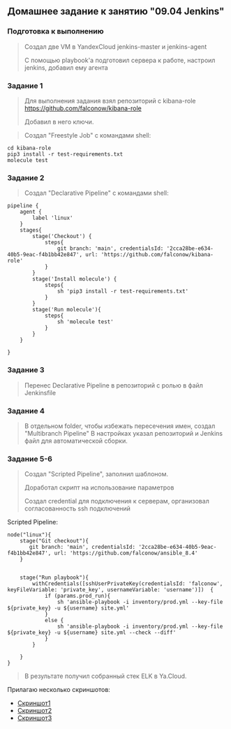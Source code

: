 ## Домашнее задание к занятию "09.04 Jenkins"
### Подготовка к выполнению
> Создал две VM в YandexCloud jenkins-master и jenkins-agent
> 
> С помощью playbook'a подготовил сервера к работе, настроил jenkins, добавил ему
> агента
>

### Задание 1
> Для выполнения задания взял репозиторий с kibana-role https://github.com/falconow/kibana-role
> 
> Добавил в него ключи.

> Создал "Freestyle Job" с командами shell:
 ```
cd kibana-role
pip3 install -r test-requirements.txt
molecule test
```

### Задание 2
> Создал "Declarative Pipeline" с командами shell:
```buildoutcfg
pipeline {
    agent {
        label 'linux'
    }
    stages{
        stage('Checkout') {
            steps{
                git branch: 'main', credentialsId: '2cca28be-e634-40b5-9eac-f4b1bb42e847', url: 'https://github.com/falconow/kibana-role'
            }
        }
        stage('Install molecule') {
            steps{
                sh 'pip3 install -r test-requirements.txt'
            }
        }
        stage('Run molecule'){
            steps{
                sh 'molecule test'
            }
        }
    }

}
```

### Задание 3
> Перенес Declarative Pipeline в репозиторий с ролью в файл Jenkinsfile

### Задание 4
> В отдельном folder, чтобы избежать пересечения имен, создал "Multibranch Pipeline"
> В настройках указал репозиторий и Jenkins файл для автоматической сборки.

### Задание 5-6
> Создал "Scripted Pipeline", заполнил шаблоном.
> 
> Доработал скрипт на использование параметров
> 
> Создал credential для подключения к серверам, организовал согласованность ssh подключений

Scripted Pipeline:
```buildoutcfg
node("linux"){
    stage("Git checkout"){
       git branch: 'main', credentialsId: '2cca28be-e634-40b5-9eac-f4b1bb42e847', url: 'https://github.com/falconow/ansible_8.4'
    }
    
    
    stage("Run playbook"){
        withCredentials([sshUserPrivateKey(credentialsId: 'falconow', keyFileVariable: 'private_key', usernameVariable: 'username')])  {
            if (params.prod_run){
                sh 'ansible-playbook -i inventory/prod.yml --key-file ${private_key} -u ${username} site.yml'
            } 
            else {
                sh 'ansible-playbook -i inventory/prod.yml --key-file ${private_key} -u ${username} site.yml --check --diff'                
            }
        }
        
    }
}
```
>В результате получил собранный стек ELK в Ya.Cloud.

Прилагаю несколько скриншотов:

- [Скриншот1](jenkins1.jpg)
- [Скриншот2](jenkins2.jpg)
- [Скриншот3](jenkins3.jpg)